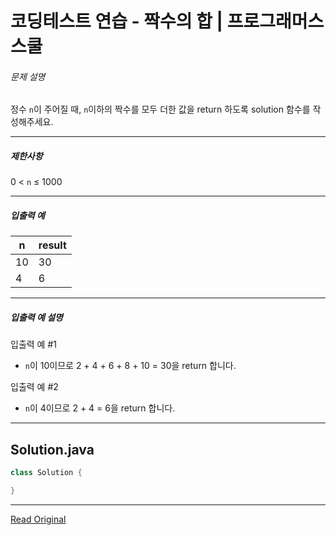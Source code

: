 # 코딩테스트 연습 - 짝수의 합 | 프로그래머스 스쿨


###### 문제 설명

정수 `n`이 주어질 때, `n`이하의 짝수를 모두 더한 값을 return 하도록 solution 함수를 작성해주세요.

---

##### 제한사항

0 < `n` ≤ 1000

---

##### 입출력 예

| n  | result |
| -- | ------ |
| 10 | 30     |
| 4  | 6      |

---

##### 입출력 예 설명

입출력 예 #1

* `n`이 10이므로 2 + 4 + 6 + 8 + 10 = 30을 return 합니다.

입출력 예 #2

* `n`이 4이므로 2 + 4 = 6을 return 합니다.

---
## Solution.java

```java
class Solution {

}
```

---
[Read Original](https://school.programmers.co.kr/learn/courses/30/lessons/120831?language=java)